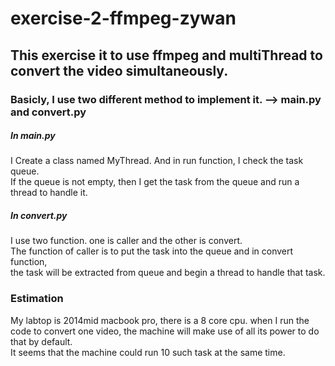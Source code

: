 # exercise-2-ffmpeg-zywan
## This exercise it to use ffmpeg and multiThread to convert the video simultaneously.       
### Basicly, I use two different method to implement it. --> main.py and convert.py
##### In main.py      
I Create a class named MyThread. And in run function, I check the task queue.      
If the queue is not empty, then I get the task from the queue and run a thread to handle it.
##### In convert.py
I use two function. one is caller and the other is convert.       
The function of caller is to put the task into the queue and in convert function,     
the task will be extracted from queue and begin a thread to handle that task.     

### Estimation     
My labtop is 2014mid macbook pro, there is a 8 core cpu. when I run the code to convert one video, the machine will make use of all its power to do that by default.   
It seems that the machine could run 10 such task at the same time.   
